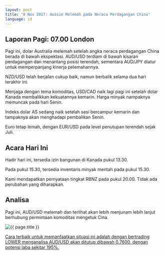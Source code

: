 ```yaml
---
layout: post
title: "8 Nov 2017: Aussie Melemah pada Neraca Perdagangan China"
language: id
---
```

## Laporan Pagi: 07.00 London

Pagi ini, dolar Australia melemah setelah angka neraca perdagangan China berada di bawah ekspektasi. AUD/USD terdiam di bawah kisaran perdagangan dan menantang posisi terendah, sementara AUD/JPY diatur untuk memperpanjang kinerja pelemahannya.

NZD/USD telah berjalan cukup baik, namun berbalik selama dua hari terakhir ini.

Menjaga dengan tema komoditas, USD/CAD naik lagi pagi ini setelah dolar Kanada membalikkan kekuatannya kemarin. Harga minyak nampaknya memuncak pada hari Senin.

Indeks dolar AS sedang naik setelah sesi bercampur kemarin dan tampaknya akan menghadapi pembalikan Senin.

Euro tetap lemah, dengan EUR/USD pada level penutupan terendah sejak Juli.

## Acara Hari Ini

Hadir hari ini, tersedia izin bangunan di Kanada pukul 13.30.

Pada pukul 15.30, tersedia inventaris minyak mentah pada pukul 15.30.

Kami mendapatkan pernyataan tingkat RBNZ pada pukul 20.00. Tidak ada perubahan yang diharapkan.

## Analisa

Pagi ini, AUD/USD melemah dan terlihat akan lebih menjunam lebih lanjut berhubung permintaan komoditas mengetuk Cina.

<img src="{{ site.url }}/images/nov/id-08-nov-17.png" alt="{{ page.title }}" title="{{ page.title }}">

<a href="%LINK%%?currency=USD& market=forex&underlying=frxAUDUSD&formname=higherlower&duration_amount=14&duration_units=d&expiry_type=duration&amount=10&amount_type=payout&barrier=0.7600" target="_blank">Cara terbaik untuk memanfaatkan situasi ini adalah dengan bertrading LOWER menganalisa AUD/USD akan ditutup dibawah 0.7600, dengan potensi laba sekitar 195%.</a>